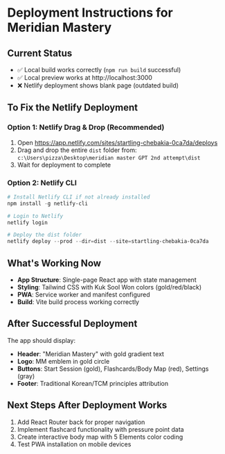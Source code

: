 # Deployment Instructions for Meridian Mastery

## Current Status
- ✅ Local build works correctly (`npm run build` successful)
- ✅ Local preview works at http://localhost:3000
- ❌ Netlify deployment shows blank page (outdated build)

## To Fix the Netlify Deployment

### Option 1: Netlify Drag & Drop (Recommended)
1. Open https://app.netlify.com/sites/startling-chebakia-0ca7da/deploys
2. Drag and drop the entire `dist` folder from:
   `c:\Users\pizza\Desktop\meridian master GPT 2nd attempt\dist`
3. Wait for deployment to complete

### Option 2: Netlify CLI
```powershell
# Install Netlify CLI if not already installed
npm install -g netlify-cli

# Login to Netlify
netlify login

# Deploy the dist folder
netlify deploy --prod --dir=dist --site=startling-chebakia-0ca7da
```

## What's Working Now
- **App Structure**: Single-page React app with state management
- **Styling**: Tailwind CSS with Kuk Sool Won colors (gold/red/black)
- **PWA**: Service worker and manifest configured
- **Build**: Vite build process working correctly

## After Successful Deployment
The app should display:
- **Header**: "Meridian Mastery" with gold gradient text
- **Logo**: MM emblem in gold circle
- **Buttons**: Start Session (gold), Flashcards/Body Map (red), Settings (gray)
- **Footer**: Traditional Korean/TCM principles attribution

## Next Steps After Deployment Works
1. Add React Router back for proper navigation
2. Implement flashcard functionality with pressure point data
3. Create interactive body map with 5 Elements color coding
4. Test PWA installation on mobile devices
